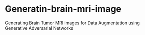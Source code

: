 # Generatin-brain-mri-image
Generating Brain Tumor MRI images for Data Augmentation using Generative Adversarial Networks
